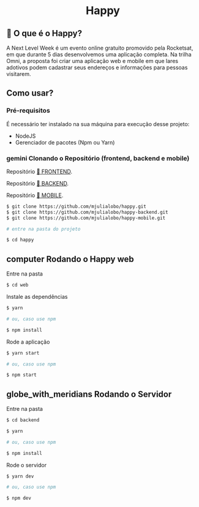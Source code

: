 <h1 align="center">Happy</h1>

## 🚀 O que é o Happy? 
A Next Level Week é um evento online gratuito promovido pela Rocketsat, em que durante 5 dias desenvolvemos uma aplicação completa. Na trilha Omni, a proposta foi criar uma aplicação web e mobile em que lares adotivos podem cadastrar seus endereços e informações para pessoas visitarem.

## Como usar?
### Pré-requisitos
É necessário ter instalado na sua máquina para execução desse projeto:

* NodeJS
* Gerenciador de pacotes (Npm ou Yarn)

### gemini Clonando o Repositório (frontend, backend e mobile)

Repositório <a href="https://github.com/Robetjunior/Happy">🔗 FRONTEND</a>.

Repositório <a href="https://github.com/Robetjunior/Happy_Backend">🔗 BACKEND</a>.

Repositório <a href="https://github.com/Robetjunior/Happy_Mobile">🔗 MOBILE</a>.

```sh
$ git clone https://github.com/mjulialobo/happy.git
$ git clone https://github.com/mjulialobo/happy-backend.git
$ git clone https://github.com/mjulialobo/happy-mobile.git

# entre na pasta do projeto

$ cd happy
```

## computer Rodando o Happy web

Entre na pasta
```sh
$ cd web
```

Instale as dependências
```sh
$ yarn

# ou, caso use npm

$ npm install
```

Rode a aplicação
```sh
$ yarn start

# ou, caso use npm

$ npm start
```


## globe_with_meridians Rodando o Servidor
Entre na pasta

```sh
$ cd backend
```

```sh
$ yarn

# ou, caso use npm

$ npm install
```

Rode o servidor
```sh
$ yarn dev

# ou, caso use npm

$ npm dev
```
